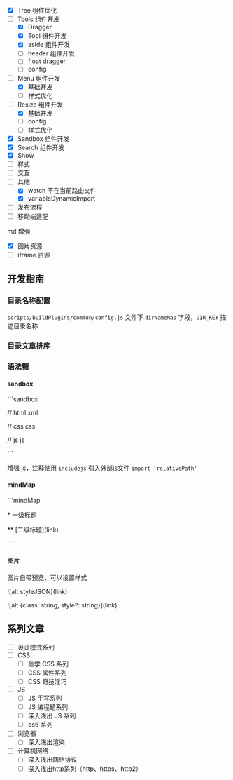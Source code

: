 - [x] Tree 组件优化
- [ ] Tools 组件开发
  - [x] Dragger
  - [x] Tool 组件开发
  - [x] aside 组件开发
  - [ ] header 组件开发
  - [ ] float dragger
  - [ ] config
- [ ] Menu 组件开发
  - [x] 基础开发
  - [ ] 样式优化
- [ ] Resize 组件开发
  - [x] 基础开发
  - [ ] config
  - [ ] 样式优化
- [x] Sandbox 组件开发
- [x] Search 组件开发
- [x] Show
- [ ] 样式
- [ ] 交互
- [ ] 其他
  - [x] watch 不在当前路由文件
  - [x] variableDynamicImport
- [ ] 发布流程
- [ ] 移动端适配

md 增强

- [x] 图片资源
- [ ] iframe 资源

## 开发指南

### 目录名称配置

`scripts/buildPlugins/common/config.js` 文件下 `dirNameMap` 字段，`DIR_KEY` 描述目录名称

### 目录文章排序

### 语法糖

#### sandbox

\`\`\`sandbox

// html
xml

// css
css

// js
js

\`\`\`

增强 js，注释使用 `includejs` 引入外部js文件 `import 'relativePath'`

#### mindMap

\`\`\`mindMap

\* 一级标题

\*\* \[二级标题\]\(link\)

\`\`\`

#### 图片

图片自带预览，可以设置样式

\!\[alt styleJSON\]\(link\)

\!\[alt {class: string, style?: string}\]\(link\)

## 系列文章

- [ ] 设计模式系列
- [ ] CSS
  - [ ] 重学 CSS 系列
  - [ ] CSS 属性系列
  - [ ] CSS 奇技淫巧
- [ ] JS
  - [ ] JS 手写系列
  - [ ] JS 编程题系列
  - [ ] 深入浅出 JS 系列
  - [ ] es6 系列
- [ ] 浏览器
  - [ ] 深入浅出渲染
- [ ] 计算机网络
  - [ ] 深入浅出网络协议
  - [ ] 深入浅出http系列（http、https、http2）
